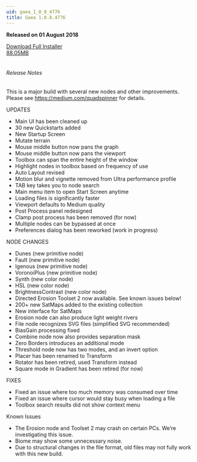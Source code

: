 ```yaml
---
uid: gaea_1_0_8_4776
title: Gaea 1.0.8.4776
---
```



**Released on 01 August 2018**

<div class="btn-group" role="group">
<a href="http://viridian.quadspinner.com/gaea/Gaea-EAP-4776.exe" class="btn btn-dark">Download Full Installer<br />88.05MB</a>
</div></div></div>
<br><h6 class="ml-2">Release Notes</h6>
<div class="card">
<div class="card-body release-note">

This is a major build with several new nodes and other improvements. Please see https://medium.com/quadspinner for details.

UPDATES
- Main UI has been cleaned up
- 30 new Quickstarts added
- New Startup Screen
- Mutate terrain
- Mouse middle button now pans the graph
- Mouse middle button now pans the viewport
- Toolbox can span the entire height of the window
- Highlight nodes in toolbox based on frequency of use
- Auto Layout revised
- Motion blur and vignette removed from Ultra performance profile
- TAB key takes you to node search
- Main menu item to open Start Screen anytime
- Loading files is significantly faster
- Viewport defaults to Medium quality
- Post Process panel redesigned
- Clamp post process has been removed (for now)
- Multiple nodes can be bypassed at once
- Preferences dialog has been reworked (work in progress)

NODE CHANGES
- Dunes (new primitive node)
- Fault (new primitive node)
- Igenous (new primitive node)
- VoronoiPlus (new primitive node)
- Synth (new color node)
- HSL (new color node)
- BrightnessContrast (new color node)
- Directed Erosion Toolset 2 now available. See known issues below!
- 200+ new SatMaps added to the existing collection
- New interface for SatMaps
- Erosion node can also produce light weight rivers
- File node recognizes SVG files (simplified SVG recommended)
- BiasGain processing fixed
- Combine node now also provides separation mask
- Zero Borders introduces an additional mode
- Threshold node now has two modes, and an invert option
- Placer has been renamed to Transform
- Rotator has been retired, used Transform instead
- Square mode in Gradient has been retired (for now)

FIXES
- Fixed an issue where too much memory was consumed over time
- Fixed an issue where cursor would stay busy when loading a file
- Toolbox search results did not show context menu

Known Issues
- The Erosion node and Toolset 2 may crash on certain PCs. We’re investigating this issue.
- Biome may show some unnecessary noise.
- Due to structural changes in the file format, old files may not fully work with this new build.


</div></div>
